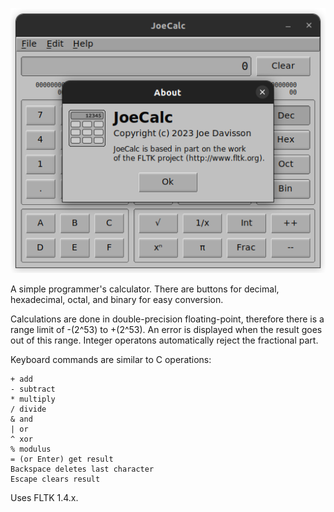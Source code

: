 ![Screenshot](https://github.com/JoeDavisson/JoeCalc/blob/master/screenshots/screenshot.png)

A simple programmer's calculator. There are buttons for decimal, hexadecimal, octal, and binary for easy conversion.

Calculations are done in double-precision floating-point, therefore there is a range limit of -(2^53) to +(2^53). An error is displayed when the result goes out of this range. Integer operatons automatically reject the fractional part.

Keyboard commands are similar to C operations:
```
+ add
- subtract
* multiply
/ divide
& and
| or
^ xor
% modulus
= (or Enter) get result
Backspace deletes last character
Escape clears result
```

Uses FLTK 1.4.x.

